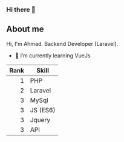 ### Hi there 👋

## About me

Hi, I'm Ahmad. Backend Developer (Laravel).
- 🌱 I’m currently learning VueJs

| Rank | Skill      |
|-----:|------------|
|     1| PHP        |
|     2| Laravel    |
|     3| MySql      |
|     3| JS (ES6)   |
|     3| Jquery     |
|     3| API        |
<!--
**ahmadsrepos/ahmadsrepos** is a ✨ _special_ ✨ repository because its `README.md` (this file) appears on your GitHub profile.

Here are some ideas to get you started:

- 🔭 I’m currently working on ...
- 🌱 I’m currently learning ...
- 👯 I’m looking to collaborate on ...
- 🤔 I’m looking for help with ...
- 💬 Ask me about ...
- 📫 How to reach me: ...
- 😄 Pronouns: ...
- ⚡ Fun fact: ...
-->
